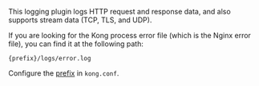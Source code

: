 <!---shared with logging plugins --->

This logging plugin logs HTTP request and response data, and also supports stream
data (TCP, TLS, and UDP).

If you are looking for the Kong process error file (which is the Nginx error file),
you can find it at the following path:

`{prefix}/logs/error.log`

Configure the [prefix](/gateway/latest/reference/configuration/#prefix) in 
`kong.conf`.